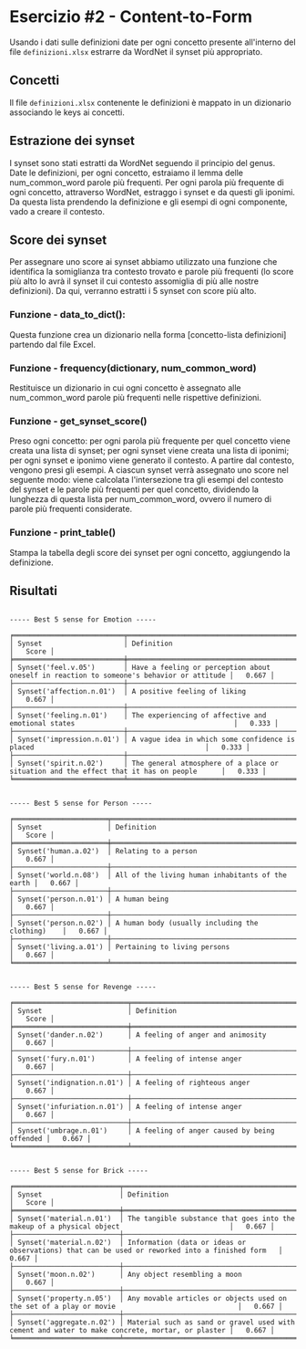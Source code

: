 # Esercizio #2 - Content-to-Form
Usando i dati sulle definizioni date per ogni concetto presente all'interno del file `definizioni.xlsx` estrarre da WordNet il synset più appropriato.

## Concetti
Il file `definizioni.xlsx` contenente le definizioni è mappato in un dizionario associando le keys ai concetti.  

## Estrazione dei synset
I synset sono stati estratti da WordNet seguendo il principio del genus.  
Date le definizioni, per ogni concetto, estraiamo il lemma delle num_common_word parole più frequenti. 
Per ogni parola più frequente di ogni concetto, attraverso WordNet, estraggo i synset e da questi gli iponimi. Da questa lista prendendo la definizione e gli esempi di ogni componente, vado a creare il contesto.

## Score dei synset
Per assegnare uno score ai synset abbiamo utilizzato una funzione che identifica la somiglianza tra contesto trovato e parole più frequenti (lo score più alto lo avrà il synset il cui contesto assomiglia di più alle nostre definizioni).
Da qui, verranno estratti i 5 synset con score più alto.

### Funzione - data_to_dict():
Questa funzione crea un dizionario nella forma [concetto-lista definizioni] partendo dal file Excel.

### Funzione - frequency(dictionary, num_common_word)
Restituisce un dizionario in cui ogni concetto è assegnato alle num_common_word parole più frequenti nelle rispettive definizioni.

### Funzione - get_synset_score()
Preso ogni concetto: 
per ogni parola più frequente per quel concetto viene creata una lista di synset;
per ogni synset viene creata una lista di iponimi;
per ogni synset e iponimo viene generato il contesto.
A partire dal contesto, vengono presi gli esempi.
A ciascun synset verrà assegnato uno score nel seguente modo:
viene calcolata l'intersezione tra gli esempi del contesto del synset e le parole più frequenti per quel concetto, dividendo la lunghezza di questa lista per num_common_word, ovvero il numero di parole più frequenti considerate.

### Funzione - print_table()
Stampa la tabella degli score dei synset per ogni concetto, aggiungendo la definizione.

## Risultati
```

----- Best 5 sense for Emotion -----

╒═══════════════════════════╤══════════════════════════════════════════════════════════════════════════════════════════╤═════════╕
│ Synset                    │ Definition                                                                               │   Score │
╞═══════════════════════════╪══════════════════════════════════════════════════════════════════════════════════════════╪═════════╡
│ Synset('feel.v.05')       │ Have a feeling or perception about oneself in reaction to someone's behavior or attitude │   0.667 │
├───────────────────────────┼──────────────────────────────────────────────────────────────────────────────────────────┼─────────┤
│ Synset('affection.n.01')  │ A positive feeling of liking                                                             │   0.667 │
├───────────────────────────┼──────────────────────────────────────────────────────────────────────────────────────────┼─────────┤
│ Synset('feeling.n.01')    │ The experiencing of affective and emotional states                                       │   0.333 │
├───────────────────────────┼──────────────────────────────────────────────────────────────────────────────────────────┼─────────┤
│ Synset('impression.n.01') │ A vague idea in which some confidence is placed                                          │   0.333 │
├───────────────────────────┼──────────────────────────────────────────────────────────────────────────────────────────┼─────────┤
│ Synset('spirit.n.02')     │ The general atmosphere of a place or situation and the effect that it has on people      │   0.333 │
╘═══════════════════════════╧══════════════════════════════════════════════════════════════════════════════════════════╧═════════╛


----- Best 5 sense for Person -----

╒═══════════════════════╤══════════════════════════════════════════════════╤═════════╕
│ Synset                │ Definition                                       │   Score │
╞═══════════════════════╪══════════════════════════════════════════════════╪═════════╡
│ Synset('human.a.02')  │ Relating to a person                             │   0.667 │
├───────────────────────┼──────────────────────────────────────────────────┼─────────┤
│ Synset('world.n.08')  │ All of the living human inhabitants of the earth │   0.667 │
├───────────────────────┼──────────────────────────────────────────────────┼─────────┤
│ Synset('person.n.01') │ A human being                                    │   0.667 │
├───────────────────────┼──────────────────────────────────────────────────┼─────────┤
│ Synset('person.n.02') │ A human body (usually including the clothing)    │   0.667 │
├───────────────────────┼──────────────────────────────────────────────────┼─────────┤
│ Synset('living.a.01') │ Pertaining to living persons                     │   0.667 │
╘═══════════════════════╧══════════════════════════════════════════════════╧═════════╛


----- Best 5 sense for Revenge -----

╒════════════════════════════╤═════════════════════════════════════════════╤═════════╕
│ Synset                     │ Definition                                  │   Score │
╞════════════════════════════╪═════════════════════════════════════════════╪═════════╡
│ Synset('dander.n.02')      │ A feeling of anger and animosity            │   0.667 │
├────────────────────────────┼─────────────────────────────────────────────┼─────────┤
│ Synset('fury.n.01')        │ A feeling of intense anger                  │   0.667 │
├────────────────────────────┼─────────────────────────────────────────────┼─────────┤
│ Synset('indignation.n.01') │ A feeling of righteous anger                │   0.667 │
├────────────────────────────┼─────────────────────────────────────────────┼─────────┤
│ Synset('infuriation.n.01') │ A feeling of intense anger                  │   0.667 │
├────────────────────────────┼─────────────────────────────────────────────┼─────────┤
│ Synset('umbrage.n.01')     │ A feeling of anger caused by being offended │   0.667 │
╘════════════════════════════╧═════════════════════════════════════════════╧═════════╛


----- Best 5 sense for Brick -----

╒══════════════════════════╤═════════════════════════════════════════════════════════════════════════════════════════════════╤═════════╕
│ Synset                   │ Definition                                                                                      │   Score │
╞══════════════════════════╪═════════════════════════════════════════════════════════════════════════════════════════════════╪═════════╡
│ Synset('material.n.01')  │ The tangible substance that goes into the makeup of a physical object                           │   0.667 │
├──────────────────────────┼─────────────────────────────────────────────────────────────────────────────────────────────────┼─────────┤
│ Synset('material.n.02')  │ Information (data or ideas or observations) that can be used or reworked into a finished form   │   0.667 │
├──────────────────────────┼─────────────────────────────────────────────────────────────────────────────────────────────────┼─────────┤
│ Synset('moon.n.02')      │ Any object resembling a moon                                                                    │   0.667 │
├──────────────────────────┼─────────────────────────────────────────────────────────────────────────────────────────────────┼─────────┤
│ Synset('property.n.05')  │ Any movable articles or objects used on the set of a play or movie                              │   0.667 │
├──────────────────────────┼─────────────────────────────────────────────────────────────────────────────────────────────────┼─────────┤
│ Synset('aggregate.n.02') │ Material such as sand or gravel used with cement and water to make concrete, mortar, or plaster │   0.667 │
╘══════════════════════════╧═════════════════════════════════════════════════════════════════════════════════════════════════╧═════════╛

